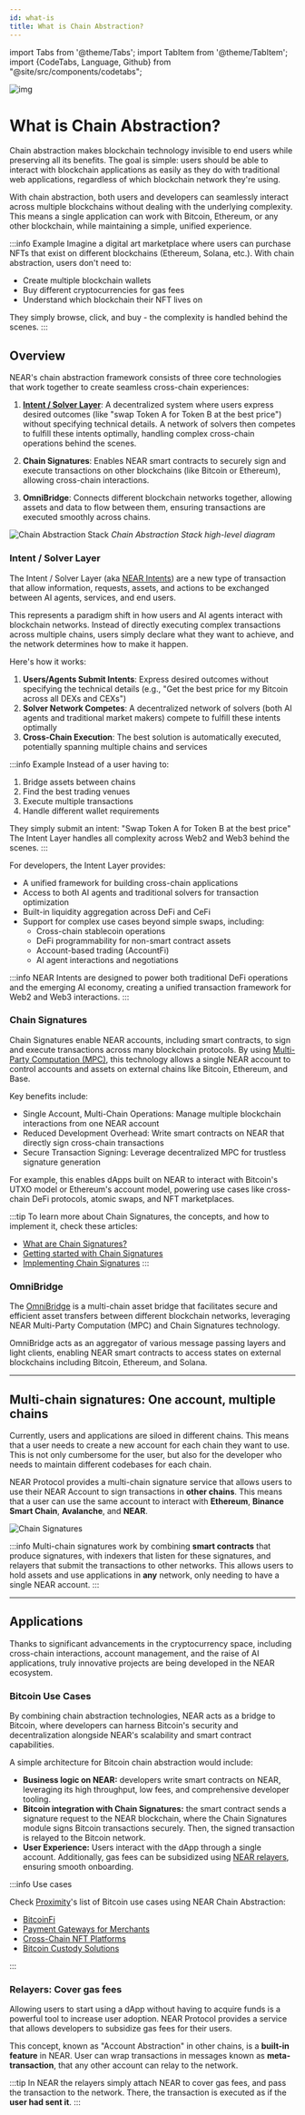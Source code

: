 ```yaml
---
id: what-is
title: What is Chain Abstraction?
---
```

import Tabs from '@theme/Tabs';
import TabItem from '@theme/TabItem';
import {CodeTabs, Language, Github} from "@site/src/components/codetabs";

![img](/docs/assets/welcome-pages/chain-abstraction-landing.png)

# What is Chain Abstraction?

Chain abstraction makes blockchain technology invisible to end users while preserving all its benefits. The goal is simple: users should be able to interact with blockchain applications as easily as they do with traditional web applications, regardless of which blockchain network they're using.

With chain abstraction, both users and developers can seamlessly interact across multiple blockchains without dealing with the underlying complexity. This means a single application can work with Bitcoin, Ethereum, or any other blockchain, while maintaining a simple, unified experience.

:::info Example
Imagine a digital art marketplace where users can purchase NFTs that exist on different blockchains (Ethereum, Solana, etc.). With chain abstraction, users don't need to:

- Create multiple blockchain wallets
- Buy different cryptocurrencies for gas fees
- Understand which blockchain their NFT lives on

They simply browse, click, and buy - the complexity is handled behind the scenes.
:::

## Overview

NEAR's chain abstraction framework consists of three core technologies that work together to create seamless cross-chain experiences:

1. [**Intent / Solver Layer**](#intent--solver-layer): A decentralized system where users express desired outcomes (like "swap Token A for Token B at the best price") without specifying technical details. A network of solvers then competes to fulfill these intents optimally, handling complex cross-chain operations behind the scenes.

2. **Chain Signatures**: Enables NEAR smart contracts to securely sign and execute transactions on other blockchains (like Bitcoin or Ethereum), allowing cross-chain interactions.

3. **OmniBridge**: Connects different blockchain networks together, allowing assets and data to flow between them, ensuring transactions are executed smoothly across chains.

![Chain Abstraction Stack](/docs/assets/chain-abstract-1.svg)
_Chain Abstraction Stack high-level diagram_

### Intent / Solver Layer

The Intent / Solver Layer (aka [NEAR Intents](https://pages.near.org/blog/introducing-near-intents/)) are a new type of transaction that allow information, requests, assets, and actions to be exchanged between AI agents, services, and end users.

This represents a paradigm shift in how users and AI agents interact with blockchain networks. Instead of directly executing complex transactions across multiple chains, users simply declare what they want to achieve, and the network determines how to make it happen.

Here's how it works:

1. **Users/Agents Submit Intents**: Express desired outcomes without specifying the technical details (e.g., "Get the best price for my Bitcoin across all DEXs and CEXs")
2. **Solver Network Competes**: A decentralized network of solvers (both AI agents and traditional market makers) compete to fulfill these intents optimally
3. **Cross-Chain Execution**: The best solution is automatically executed, potentially spanning multiple chains and services

:::info Example
Instead of a user having to:

1. Bridge assets between chains
2. Find the best trading venues
3. Execute multiple transactions
4. Handle different wallet requirements

They simply submit an intent: "Swap Token A for Token B at the best price"
The Intent Layer handles all complexity across Web2 and Web3 behind the scenes.
:::

For developers, the Intent Layer provides:

- A unified framework for building cross-chain applications
- Access to both AI agents and traditional solvers for transaction optimization
- Built-in liquidity aggregation across DeFi and CeFi
- Support for complex use cases beyond simple swaps, including:
  - Cross-chain stablecoin operations
  - DeFi programmability for non-smart contract assets
  - Account-based trading (AccountFi)
  - AI agent interactions and negotiations

:::info
NEAR Intents are designed to power both traditional DeFi operations and the emerging AI economy, creating a unified transaction framework for Web2 and Web3 interactions.
:::

### Chain Signatures

Chain Signatures enable NEAR accounts, including smart contracts, to sign and execute transactions across many blockchain protocols. By using [Multi-Party Computation (MPC)](../../1.concepts/abstraction/chain-signatures.md#multi-party-computation-service), this technology allows a single NEAR account to control accounts and assets on external chains like Bitcoin, Ethereum, and Base.

Key benefits include:
- Single Account, Multi-Chain Operations: Manage multiple blockchain interactions from one NEAR account
- Reduced Development Overhead: Write smart contracts on NEAR that directly sign cross-chain transactions
- Secure Transaction Signing: Leverage decentralized MPC for trustless signature generation

For example, this enables dApps built on NEAR to interact with Bitcoin's UTXO model or Ethereum's account model, powering use cases like cross-chain DeFi protocols, atomic swaps, and NFT marketplaces.

:::tip
To learn more about Chain Signatures, the concepts, and how to implement it, check these articles:
- [What are Chain Signatures?](../../1.concepts/abstraction/chain-signatures.md)
- [Getting started with Chain Signatures](chain-signatures/getting-started.md)
- [Implementing Chain Signatures](chain-signatures/chain-signatures.md)
:::

### OmniBridge

The [OmniBridge](https://github.com/Near-One/omni-bridge) is a multi-chain asset bridge that facilitates secure and efficient asset transfers between different blockchain networks, leveraging NEAR Multi-Party Computation (MPC) and Chain Signatures technology.

OmniBridge acts as an aggregator of various message passing layers and light clients, enabling NEAR smart contracts to access states on external blockchains including Bitcoin, Ethereum, and Solana.

---

## Multi-chain signatures: One account, multiple chains

Currently, users and applications are siloed in different chains. This means that a user needs to create a new account for each chain they want to use. This is not only cumbersome for the user, but also for the developer who needs to maintain different codebases for each chain.

NEAR Protocol provides a multi-chain signature service that allows users to use their NEAR Account to sign transactions in **other chains**. This means that a user can use the same account to interact with **Ethereum**, **Binance Smart Chain**, **Avalanche**, and **NEAR**.

![Chain Signatures](/docs/assets/chain-abstract-2.png)

:::info
Multi-chain signatures work by combining **smart contracts** that produce signatures, with indexers that listen for these signatures, and relayers that submit the transactions to other networks. This allows users to hold assets and use applications in **any** network, only needing to have a single NEAR account.
:::

---

## Applications

Thanks to significant advancements in the cryptocurrency space, including cross-chain interactions, account management, and the raise of AI applications, truly innovative projects are being developed in the NEAR ecosystem.

### Bitcoin Use Cases

By combining chain abstraction technologies, NEAR acts as a bridge to Bitcoin, where developers can harness Bitcoin's security and decentralization alongside NEAR's scalability and smart contract capabilities.

A simple architecture for Bitcoin chain abstraction would include:
- **Business logic on NEAR:** developers write smart contracts on NEAR, leveraging its high throughput, low fees, and comprehensive developer tooling.
- **Bitcoin integration with Chain Signatures:** the smart contract sends a signature request to the NEAR blockchain, where the Chain Signatures module signs Bitcoin transactions securely. Then, the signed transaction is relayed to the Bitcoin network.
- **User Experience:** Users interact with the dApp through a single account. Additionally, gas fees can be subsidized using [NEAR relayers](#relayers-cover-gas-fees), ensuring smooth onboarding.

:::info Use cases

Check [Proximity](https://www.proximity.dev/)'s list of Bitcoin use cases using NEAR Chain Abstraction:

- [BitcoinFi](https://medium.com/@ProximityFi/building-bitcoin-native-dapps-with-nears-abstraction-stack-fb4aeb448eee#df89)
- [Payment Gateways for Merchants](https://medium.com/@ProximityFi/building-bitcoin-native-dapps-with-nears-abstraction-stack-fb4aeb448eee#0c38)
- [Cross-Chain NFT Platforms](https://medium.com/@ProximityFi/building-bitcoin-native-dapps-with-nears-abstraction-stack-fb4aeb448eee#521b)
- [Bitcoin Custody Solutions](https://medium.com/@ProximityFi/building-bitcoin-native-dapps-with-nears-abstraction-stack-fb4aeb448eee#6a7c)

:::

### Relayers: Cover gas fees

Allowing users to start using a dApp without having to acquire funds is a powerful tool to increase user adoption. NEAR Protocol provides a service that allows developers to subsidize gas fees for their users.

This concept, known as "Account Abstraction" in other chains, is a **built-in feature** in NEAR. User can wrap transactions in messages known as **meta-transaction**, that any other account can relay to the network.

:::tip
In NEAR the relayers simply attach NEAR to cover gas fees, and pass the transaction to the network. There, the transaction is executed as if the **user had sent it**.
:::
